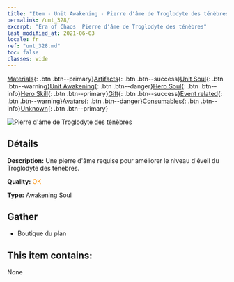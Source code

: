 ```yaml
---
title: "Item - Unit Awakening - Pierre d'âme de Troglodyte des ténèbres"
permalink: /unt_328/
excerpt: "Era of Chaos  Pierre d'âme de Troglodyte des ténèbres"
last_modified_at: 2021-06-03
locale: fr
ref: "unt_328.md"
toc: false
classes: wide
---
```

 [Materials](/ItemsFR/){: .btn .btn--primary}[Artifacts](/ItemsFR/Artifacts/){: .btn .btn--success}[Unit Soul](/ItemsFR/UnitSoul/){: .btn .btn--warning}[Unit Awakening](/ItemsFR/UnitAwakening/){: .btn .btn--danger}[Hero Soul](/ItemsFR/HeroSoul/){: .btn .btn--info}[Hero Skill](/ItemsFR/HeroSkill/){: .btn .btn--primary}[Gift](/ItemsFR/Gift/){: .btn .btn--success}[Event related](/ItemsFR/Events/){: .btn .btn--warning}[Avatars](/ItemsFR/Avatars/){: .btn .btn--danger}[Consumables](/ItemsFR/Consumables/){: .btn .btn--info}[Unknown](/ItemsFR/Unknown/){: .btn .btn--primary}

 ![Pierre d'âme de Troglodyte des ténèbres](/images/u/tia_dongxueren.jpg)

## Détails
 **Description:** Une pierre d'âme requise pour améliorer le niveau d'éveil du Troglodyte des ténèbres.

 **Quality:** <span style="color: #FF8C00">OK</span>

 **Type:** Awakening Soul

## Gather

*    Boutique du plan 

## This item contains:

  None

